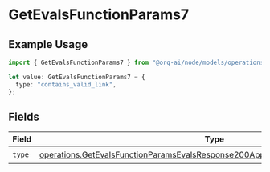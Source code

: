 # GetEvalsFunctionParams7

## Example Usage

```typescript
import { GetEvalsFunctionParams7 } from "@orq-ai/node/models/operations";

let value: GetEvalsFunctionParams7 = {
  type: "contains_valid_link",
};
```

## Fields

| Field                                                                                                                                                                                | Type                                                                                                                                                                                 | Required                                                                                                                                                                             | Description                                                                                                                                                                          |
| ------------------------------------------------------------------------------------------------------------------------------------------------------------------------------------ | ------------------------------------------------------------------------------------------------------------------------------------------------------------------------------------ | ------------------------------------------------------------------------------------------------------------------------------------------------------------------------------------ | ------------------------------------------------------------------------------------------------------------------------------------------------------------------------------------ |
| `type`                                                                                                                                                                               | [operations.GetEvalsFunctionParamsEvalsResponse200ApplicationJSONResponseBodyType](../../models/operations/getevalsfunctionparamsevalsresponse200applicationjsonresponsebodytype.md) | :heavy_check_mark:                                                                                                                                                                   | N/A                                                                                                                                                                                  |